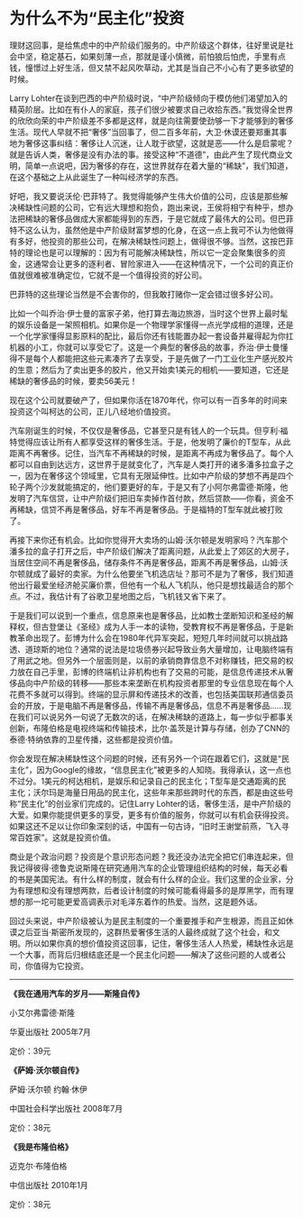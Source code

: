 # 为什么不为“民主化”投资 #

理财这回事，是给焦虑中的中产阶级们服务的。中产阶级这个群体，往好里说是社会中坚，稳定基石，如果刻薄一点，那就是谨小慎微，前怕狼后怕虎，手里有点钱，憧憬过上好生活，但又禁不起风吹草动，尤其是当自己不小心有了更多欲望的时候。

Larry Lohter在谈到巴西的中产阶级时说，“中产阶级倾向于模仿他们渴望加入的精英阶层。比如在有仆人的家庭，孩子们很少被要求自己收拾东西。”我觉得全世界的欣欣向荣的中产阶级差不多都是这样，就是向往需要使劲够一下才能够到的奢侈生活。现代人早就不把“奢侈”当回事了，但二百多年前，大卫·休谟还要郑重其事地为奢侈这事纠结：奢侈让人沉迷，让人耽于欲望，这就是恶——什么是启蒙呢？就是告诉人类，奢侈是没有办法的事。接受这种“不道德”，由此产生了现代商业文明，简单一点说吧，因为奢侈的存在，这世界就存在着大量的“稀缺”，我们知道，在这个基础之上从此诞生了一种叫经济学的东西。

好吧，我又要说沃伦·巴菲特了。我觉得能够产生伟大价值的公司，应该是那些解决稀缺性问题的公司，它有远大理想和抱负，跑出来说，王侯将相宁有种乎，想办法把稀缺的奢侈品做成大家都能得到的东西，于是它就成了最伟大的公司。但巴菲特不这么认为，虽然他是中产阶级财富梦想的化身，在这一点上我可不认为他做得有多好，他投资的那些公司，在解决稀缺性问题上，做得很不够。当然，这按巴菲特的理论也是可以理解的：因为有可能解决稀缺性，所以它一定会聚集很多的资金，这通常会让更多的逐利者、冒险家进入——在这种情况下，一个公司的真正价值就很难被准确定位，它就不是一个值得投资的好公司。

巴菲特的这些理论当然是不会害你的，但我敢打赌你一定会错过很多好公司。

比如一个叫乔治·伊士曼的富家子弟，他打算去海边旅游，当时这个世界上最时髦的娱乐设备是一架照相机。如果你是一个物理学家懂得一点光学成相的道理，还是一个化学家懂得显影原料的配比，最后你还有钱能置办起一套设备并雇得起为你扛机器的小工，你就可以享受它了。这是一个典型的奢侈品的故事，乔治·伊士曼懂得不是每个人都能把这些元素凑齐了去享受，于是先做了一门工业化生产感光胶片的生意；然后为了卖出更多的胶片，他又开始卖1美元的相机——要知道，它还是稀缺的奢侈品的时候，要卖56美元！

现在这个公司就要破产了，但如果你活在1870年代，你可以有一百多年的时间来投资这个叫柯达的公司，正儿八经地价值投资。

汽车刚诞生的时候，不仅仅是奢侈品，它甚至只是有钱人的一个玩具。但亨利·福特觉得应该让所有人都享受这样的奢侈生活。于是，他发明了廉价的T型车，从此距离不再奢侈。记住，当汽车不再稀缺的时候，是距离不再成为奢侈品了。每个人都可以自由到达远方，这世界于是就变化了，汽车是人类打开的诸多潘多拉盒子之一，因为在奢侈这个领域里，它具有无限延伸性。比如中产阶级的梦想不再是四个轮子两个沙发就能搞定的，他们要更好的车，于是又有了小阿尔弗雷德·斯隆，他发明了汽车信贷，让中产阶级们把旧车卖掉作首付款，然后贷款——你看，资金不再稀缺，信贷不再是奢侈品，好车不再是奢侈品。于是福特的T型车就此被打败了。

再接下来你还有机会。比如你觉得开大卖场的山姆·沃尔顿是发明家吗？汽车那个潘多拉的盒子打开之后，中产阶级们解决了距离问题，从此爱上了郊区的大房子，当居住空间不再是奢侈品，储存条件不再是奢侈品，距离不再是奢侈品，山姆·沃尔顿就成了最好的卖家。为什么他要坐飞机选店址？那可不是为了奢侈，我们知道他出行最爱坐经济舱买廉价票，但他有一个私人飞机队，他只是想找最适合的那个点。不过，我估计有了谷歌卫星地图之后，飞机钱又省下来了。

于是我们可以说到一个重点，信息原来也是奢侈品，比如教士垄断知识和圣经的解释权，但古登堡让《圣经》成为人手一本的读物，受教育权不再是奢侈品，于是新教革命出现了。彭博为什么会在1980年代异军突起，短短几年时间就可以挑战路透、道琼斯的地位？通常的说法是垃圾债券兴起导致业务大量增加，让电脑终端有了用武之地。但另外一个层面则是，以前的承销商靠信息不对称赚钱，把交易的权力放在自己手里，彭博的终端机让非机构也有了交易的可能，是信息传递技术从奢侈品向中产阶级的转移——那些本来垄断在机构投资者那里的专业信息现在每个人花费不多就可以得到。终端的显示屏和传递技术的改善，也包括美国联邦通信委员会的开放，于是电脑不再是奢侈品，传输不再是奢侈品，信息不再是奢侈品……现在我们可以说另外一句说了无数次的话，在解决稀缺的道路上，每一步似乎都事关创新，布隆伯格是电视终端和传输技术，比尔·盖茨是计算与存储，创办了CNN的泰德·特纳依靠的卫星传播，这些都是投资价值。

你会发现在解决稀缺性这个问题的时候，还有另外一个词在跟着它们，这就是“民主化”，因为Google的缘故，“信息民主化”被更多的人知晓。我得承认，这一点也不过分。1美元的柯达相机，是娱乐和记录自己的民主化；T型车是交通距离的民主化；沃尔玛是海量日用品的民主化，这些年来那些跨时代的东西，都是由这些号称“民主化”的创业家们完成的。记住Larry Lohter的话，奢侈生活，是中产阶级的大爱。如果你能提供更多的享受，更多有价值的服务，你就可以有机会获得投资。如果这还不足以让你印象深刻的话，中国有一句古诗，“旧时王谢堂前燕，飞入寻常百姓家”。这就是投资价值。

商业是个政治问题？投资是个意识形态问题？我还没办法完全把它们串连起来，但我记得彼得·德鲁克说斯隆在研究通用汽车的企业管理组织结构的时候，每天必看的书是美国宪法。有什么样的制度，就会有什么样的企业。我们这里的企业家，分为有理想和没有理想两款，后者设计制度的时候可能看得最多的是厚黑学，而有理想的那一坨可能更爱高调表示对毛泽东着作的热爱。当然，这是题外话。

回过头来说，中产阶级被认为是民主制度的一个重要推手和产生根源，而且正如休谟之后亚当·斯密所发现的，这群热爱奢侈生活的人最终成就了这个社会，和文明。所以如果你真的想价值投资这回事，记住，奢侈生活人人热爱，稀缺性永远是一个大事，而背后归根结底还是一个民主化问题——解决了这些问题的人或者公司，你值得为它投资。

----

**《我在通用汽车的岁月——斯隆自传》**

小艾尔弗雷德·斯隆

华夏出版社 2005年7月

定价：39元

**《萨姆·沃尔顿自传》**

萨姆·沃尔顿 约翰·休伊

中国社会科学出版社 2008年7月

定价：38元

**《我是布隆伯格》**

迈克尔·布隆伯格

中信出版社 2010年1月

定价：38元
